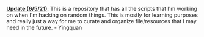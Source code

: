 

**<ins>Update (6/5/21)</ins>**: This is a repository that has all the scripts that I'm working on when I'm hacking on random things. This is mostly for learning purposes and really just a way for me to curate and organize file/resources that I may need in the future. - Yingquan
